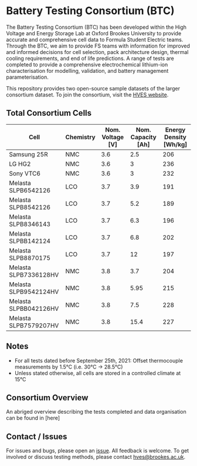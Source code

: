 # Battery Testing Consortium (BTC)
The Battery Testing Consortium (BTC) has been developed within the High Voltage and Energy Storage Lab at Oxford Brookes University to provide accurate and comprehensive cell data to Formula Student Electric teams. Through the BTC, we aim to provide FS teams with information for improved and informed decisions for cell selection, pack architecture design, thermal cooling requirements, and end of life predictions. A range of tests are completed to provide a comprehensive electrochemical lithium-ion characterisation for modelling, validation, and battery management parameterisation.

This repository provides two open-source sample datasets of the larger consortium dataset. To join the consortium, visit the [HVES website].

## Total Consortium Cells
|Cell|Chemistry|Nom. Voltage [V]|Nom. Capacity [Ah]|Energy Density [Wh/kg]|
|---|---|---|---|---|
| Samsung 25R  | NMC  | 3.6  | 2.5  | 206  |
|  LG HG2 |  NMC | 3.6  | 3  |  236 |
|  Sony VTC6 | NMC  | 3.6  |  3 |  232 |
|  Melasta SLPB6542126| LCO  | 3.7  | 3.9  | 191  |
|  Melasta SLPB8542126 | LCO  | 3.7  | 5.2  | 189  |
|  Melasta SLPB8346143 | LCO  | 3.7  | 6.3  | 196  |
|  Melasta SLPBB142124  | LCO  | 3.7  | 6.8  | 202  |
|  Melasta SLPB8870175 | LCO  | 3.7  | 12  | 197  |
|  Melasta SLPB7336128HV | NMC  | 3.8  | 3.7  | 204  |
|  Melasta SLPB9542124HV | NMC  | 3.8  | 5.95  | 215  |
|  Melasta SLPBB042126HV | NMC  |  3.8 | 7.5  | 228 |
|  Melasta SLPB7579207HV| NMC  | 3.8  | 15.4  | 227  |


## Notes
* For all tests dated before September 25th, 2021: Offset thermocouple measurements by 1.5°C (i.e. 30°C -> 28.5°C)
* Unless stated otherwise, all cells are stored in a controlled climate at 15°C


## Consortium Overview
An abriged overview describing the tests completed and data organisation can be found in [here]


## Contact / Issues
For issues and bugs, please open an [issue]. All feedback is welcome.
To get involved or discuss testing methods, please contact hves@brookes.ac.uk.


[issue]: https://github.com/Oxford-Brookes-HVES/BTC/issues
[resources]: https://github.com/Oxford-Brookes-HVES/BTC/BTC-Overview.pdf
[HVES website]: https://hves.brookes.ac.uk/
